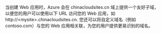 ﻿当创建 Web 应用时，Azure 会在 chinacloudsites.cn 域上提供一个友好子域，以便您的用户可以使用以下 URL 访问您的 Web 应用，如 http://&lt;mysite&gt;.chinacloudsites.cn. 您还可以将自定义域名（例如 contoso.com）与您的 Web 应用相关联，为您的用户提供更易识别的域名。<!--HONumber=41-->